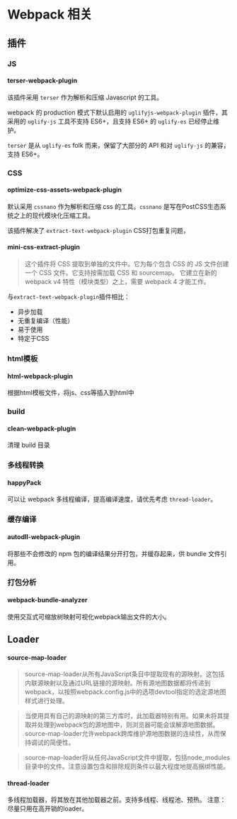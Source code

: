 # Webpack 相关
## 插件
### JS
#### terser-webpack-plugin
该插件采用 `terser` 作为解析和压缩 Javascript 的工具。

webpack 的 production 模式下默认启用的 `uglifyjs-webpack-plugin` 插件，其采用的 `uglify-js` 工具不支持 ES6+，且支持 ES6+ 的 `uglify-es` 已经停止维护。

`terser` 是从 `uglify-es` folk 而来，保留了大部分的 API 和对 `uglify-js` 的兼容，支持 ES6+。
### CSS
#### optimize-css-assets-webpack-plugin
默认采用 `cssnano` 作为解析和压缩 css 的工具。`cssnano` 是写在PostCSS生态系统之上的现代模块化压缩工具。

该插件解决了 `extract-text-webpack-plugin` CSS打包重复问题，

#### mini-css-extract-plugin
> 这个插件将 CSS 提取到单独的文件中。它为每个包含 CSS 的 JS 文件创建一个 CSS 文件。它支持按需加载 CSS 和 sourcemap。
它建立在新的 webpack v4 特性（模块类型）之上，需要 webpack 4 才能工作。

与`extract-text-webpack-plugin`插件相比：
- 异步加载
- 无重复编译（性能）
- 易于使用
- 特定于CSS

### html模板
#### html-webpack-plugin
根据html模板文件，将js、css等插入到html中

### build
#### clean-webpack-plugin
清理 build 目录

### 多线程转换
#### happyPack
可以让 webpack 多线程编译，提高编译速度，请优先考虑 `thread-loader`。

### 缓存编译
#### autodll-webpack-plugin
将那些不会修改的 npm 包的编译结果分开打包，并缓存起来，供 bundle 文件引用。

### 打包分析
#### webpack-bundle-analyzer
使用交互式可缩放树映射可视化webpack输出文件的大小。

## Loader
#### source-map-loader
> source-map-loader从所有JavaScript条目中提取现有的源映射。这包括内联源映射以及通过URL链接的源映射。所有源地图数据都将传递到webpack，以按照webpack.config.js中的选项devtool指定的选定源地图样式进行处理。

> 当使用具有自己的源映射的第三方库时，此加载器特别有用。如果未将其提取并处理到webpack包的源地图中，则浏览器可能会误解源地图数据。source-map-loader允许webpack跨库维护源地图数据的连续性，从而保持调试的简便性。

> source-map-loader将从任何JavaScript文件中提取，包括node_modules目录中的文件。注意设置包含和排除规则条件以最大程度地提高捆绑性能。

#### thread-loader
多线程加载器，将其放在其他加载器之前。支持多线程、线程池、预热。
注意：尽量只用在高开销的loader。